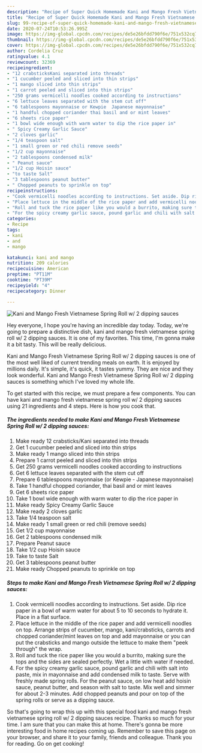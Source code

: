 ```yaml
---
description: "Recipe of Super Quick Homemade Kani and Mango Fresh Vietnamese Spring Roll w/ 2 dipping sauces"
title: "Recipe of Super Quick Homemade Kani and Mango Fresh Vietnamese Spring Roll w/ 2 dipping sauces"
slug: 99-recipe-of-super-quick-homemade-kani-and-mango-fresh-vietnamese-spring-roll-w-2-dipping-sauces
date: 2020-07-24T10:53:26.995Z
image: https://img-global.cpcdn.com/recipes/de5e26bfdd790f6e/751x532cq70/kani-and-mango-fresh-vietnamese-spring-roll-w-2-dipping-sauces-recipe-main-photo.jpg
thumbnail: https://img-global.cpcdn.com/recipes/de5e26bfdd790f6e/751x532cq70/kani-and-mango-fresh-vietnamese-spring-roll-w-2-dipping-sauces-recipe-main-photo.jpg
cover: https://img-global.cpcdn.com/recipes/de5e26bfdd790f6e/751x532cq70/kani-and-mango-fresh-vietnamese-spring-roll-w-2-dipping-sauces-recipe-main-photo.jpg
author: Cordelia Cruz
ratingvalue: 4.1
reviewcount: 32369
recipeingredient:
- "12 crabsticksKani separated into threads"
- "1 cucumber peeled and sliced into thin strips"
- "1 mango sliced into thin strips"
- "1 carrot peeled and sliced into thin strips"
- "250 grams vermicelli noodles cooked according to instructions"
- "6 lettuce leaves separated with the stem cut off"
- "6 tablespoons mayonnaise or Kewpie  Japanese mayonnaise"
- "1 handful chopped coriander thai basil and or mint leaves"
- "6 sheets rice paper"
- "1 bowl wide enough with warm water to dip the rice paper in"
- " Spicy Creamy Garlic Sauce"
- "2 cloves garlic"
- "1/4 teaspoon salt"
- "1 small green or red chili remove seeds"
- "1/2 cup mayonnaise"
- "2 tablespoons condensed milk"
- " Peanut sauce"
- "1/2 cup Hoisin sauce"
- "to taste Salt"
- "3 tablespoons peanut butter"
- " Chopped peanuts to sprinkle on top"
recipeinstructions:
- "Cook vermicelli noodles according to instructions. Set aside. Dip rice paper in a bowl of warm water for about 5 to 10 seconds to hydrate it. Place in a flat surface."
- "Place lettuce in the middle of the rice paper and add vermicelli noodles on top. Arrange strips of cucumber, mango, kani/crabsticks, carrots and chopped coriander/mint leaves on top and add mayonnaise or you can put the crabsticks and mango outside the lettuce to make them &#34;peek through&#34; the wrap."
- "Roll and tuck the rice paper like you would a burrito, making sure the tops and the sides are sealed perfectly. Wet a little with water if needed."
- "For the spicy creamy garlic sauce, pound garlic and chili with salt into paste, mix in mayonnaise and add condensed milk to taste. Serve with freshly made spring rolls. For the peanut sauce, on low heat add hoisin sauce, peanut butter, and season with salt to taste. Mix well and simmer for about 2-3 minutes. Add chopped peanuts and pour on top of the spring rolls or serve as a dipping sauce."
categories:
- Recipe
tags:
- kani
- and
- mango

katakunci: kani and mango 
nutrition: 209 calories
recipecuisine: American
preptime: "PT11M"
cooktime: "PT39M"
recipeyield: "4"
recipecategory: Dinner

---
```



![Kani and Mango Fresh Vietnamese Spring Roll w/ 2 dipping sauces](https://img-global.cpcdn.com/recipes/de5e26bfdd790f6e/751x532cq70/kani-and-mango-fresh-vietnamese-spring-roll-w-2-dipping-sauces-recipe-main-photo.jpg)

Hey everyone, I hope you're having an incredible day today. Today, we're going to prepare a distinctive dish, kani and mango fresh vietnamese spring roll w/ 2 dipping sauces. It is one of my favorites. This time, I'm gonna make it a bit tasty. This will be really delicious.

Kani and Mango Fresh Vietnamese Spring Roll w/ 2 dipping sauces is one of the most well liked of current trending meals on earth. It is enjoyed by millions daily. It's simple, it's quick, it tastes yummy. They are nice and they look wonderful. Kani and Mango Fresh Vietnamese Spring Roll w/ 2 dipping sauces is something which I've loved my whole life.




To get started with this recipe, we must prepare a few components. You can have kani and mango fresh vietnamese spring roll w/ 2 dipping sauces using 21 ingredients and 4 steps. Here is how you cook that.

<!--inarticleads1-->

##### The ingredients needed to make Kani and Mango Fresh Vietnamese Spring Roll w/ 2 dipping sauces:

1. Make ready 12 crabsticks/Kani separated into threads
1. Get 1 cucumber peeled and sliced into thin strips
1. Make ready 1 mango sliced into thin strips
1. Prepare 1 carrot peeled and sliced into thin strips
1. Get 250 grams vermicelli noodles cooked according to instructions
1. Get 6 lettuce leaves separated with the stem cut off
1. Prepare 6 tablespoons mayonnaise (or Kewpie - Japanese mayonnaise)
1. Take 1 handful chopped coriander, thai basil and or mint leaves
1. Get 6 sheets rice paper
1. Take 1 bowl wide enough with warm water to dip the rice paper in
1. Make ready  Spicy Creamy Garlic Sauce
1. Make ready 2 cloves garlic
1. Take 1/4 teaspoon salt
1. Make ready 1 small green or red chili (remove seeds)
1. Get 1/2 cup mayonnaise
1. Get 2 tablespoons condensed milk
1. Prepare  Peanut sauce
1. Take 1/2 cup Hoisin sauce
1. Take to taste Salt
1. Get 3 tablespoons peanut butter
1. Make ready  Chopped peanuts to sprinkle on top




<!--inarticleads2-->

##### Steps to make Kani and Mango Fresh Vietnamese Spring Roll w/ 2 dipping sauces:

1. Cook vermicelli noodles according to instructions. Set aside. Dip rice paper in a bowl of warm water for about 5 to 10 seconds to hydrate it. Place in a flat surface.
1. Place lettuce in the middle of the rice paper and add vermicelli noodles on top. Arrange strips of cucumber, mango, kani/crabsticks, carrots and chopped coriander/mint leaves on top and add mayonnaise or you can put the crabsticks and mango outside the lettuce to make them &#34;peek through&#34; the wrap.
1. Roll and tuck the rice paper like you would a burrito, making sure the tops and the sides are sealed perfectly. Wet a little with water if needed.
1. For the spicy creamy garlic sauce, pound garlic and chili with salt into paste, mix in mayonnaise and add condensed milk to taste. Serve with freshly made spring rolls. For the peanut sauce, on low heat add hoisin sauce, peanut butter, and season with salt to taste. Mix well and simmer for about 2-3 minutes. Add chopped peanuts and pour on top of the spring rolls or serve as a dipping sauce.




So that's going to wrap this up with this special food kani and mango fresh vietnamese spring roll w/ 2 dipping sauces recipe. Thanks so much for your time. I am sure that you can make this at home. There's gonna be more interesting food in home recipes coming up. Remember to save this page on your browser, and share it to your family, friends and colleague. Thank you for reading. Go on get cooking!
